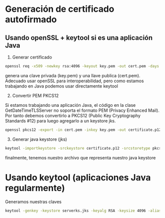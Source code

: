 # Generación de certificado autofirmado

## Usando openSSL + keytool si es una aplicación Java

1. Generar certificado
```sh
openssl req -x509 -newkey rsa:4096 -keyout key.pem -out cert.pem -days 365
```
genera una clave privada (key.pem) y una llave publica (cert.pem). Adecuado usar openSSL para interoperabilidad, pero como estamos 
trabajando en Java podemos usar directamente keytool

2. Convertir PEM PKCS12

Si estamos trabajando una aplicación Java, el código en la clase GetDateTimeTLSServer no soporta 
el formato PEM (Privacy Enhanced Mail). Por tanto debemos convertirlo a PKCS12 (Public Key Cryptography Standards #12) para luego agregarlo a un keystore jks.

```sh
openssl pkcs12 -export -in cert.pem -inkey key.pem -out certificate.p12 -name "certificate"
```

3. Generar java keystore (jks)

```sh
keytool -importkeystore -srckeystore certificate.p12 -srcstoretype pkcs12 -destkeystore cert.jks
```

finalmente, tenemos nuestro archivo que representa nuestro java keystore

# Usando keytool (aplicaciones Java regularmente)

Generamos nuestras claves 

```sh
keytool -genkey -keystore serverks.jks -keyalg RSA -keysize 4096 -alias mykey
```



